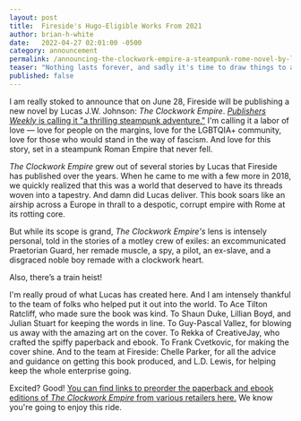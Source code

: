 ```yaml
---
layout: post
title:  Fireside's Hugo-Eligible Works From 2021
author: brian-h-white
date:   2022-04-27 02:01:00 -0500
category: announcement
permalink: /announcing-the-clockwork-empire-a-steampunk-rome-novel-by-lucas-j-w-johnson
teaser: "Nothing lasts forever, and sadly it's time to draw things to a close."
published: false
---
```

I am really stoked to announce that on June 28, Fireside will be publishing a new novel by Lucas J.W. Johnson: _The Clockwork Empire_. [_Publishers Weekly_ is calling it "a thrilling steampunk adventure."](https://www.publishersweekly.com/9781734154962) I'm calling it a labor of love — love for people on the margins, love for the LGBTQIA+ community, love for those who would stand in the way of fascism. And love for this story, set in a steampunk Roman Empire that never fell.
 
_The Clockwork Empire_ grew out of several stories by Lucas that Fireside has published over the years. When he came to me with a few more in 2018, we quickly realized that this was a world that deserved to have its threads woven into a tapestry. And damn did Lucas deliver. This book soars like an airship across a Europe in thrall to a despotic, corrupt empire with Rome at its rotting core.

But while its scope is grand, _The Clockwork Empire's_ lens is intensely personal, told in the stories of a motley crew of exiles: an excommunicated Praetorian Guard, her remade muscle, a spy, a pilot, an ex-slave, and a disgraced noble boy remade with a clockwork heart.

Also, there’s a train heist!

I'm really proud of what Lucas has created here. And I am intensely thankful to the team of folks who helped put it out into the world. To Ace Tilton Ratcliff, who made sure the book was kind. To Shaun Duke, Lillian Boyd, and Julian Stuart for keeping the words in line. To Guy-Pascal Vallez, for blowing us away with the amazing art on the cover. To Rekka of CreativeJay, who crafted the spiffy paperback and ebook. To Frank Cvetkovic, for making the cover shine. And to the team at Fireside: Chelle Parker, for all the advice and guidance on getting this book produced, and L.D. Lewis, for helping keep the whole enterprise going.

Excited? Good! [You can find links to preorder the paperback and ebook editions of _The Clockwork Empire_ from various retailers here.](https://firesidefiction.com/book/the-clockwork-empire) We know you're going to enjoy this ride.

